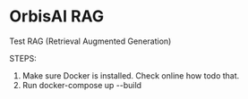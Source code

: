 # OrbisAI RAG

Test RAG (Retrieval Augmented Generation)

STEPS:

1. Make sure Docker is installed. Check online how todo that. 
2. Run  docker-compose up --build